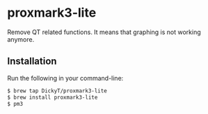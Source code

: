 # proxmark3-lite

Remove QT related functions. It means that graphing is not working anymore.

## Installation

Run the following in your command-line:

```sh
$ brew tap DickyT/proxmark3-lite
$ brew install proxmark3-lite
$ pm3
```
